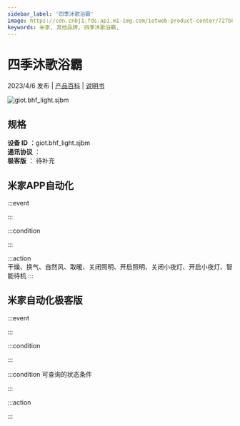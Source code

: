 ```yaml
---
sidebar_label: '四季沐歌浴霸'
image: https://cdn.cnbj1.fds.api.mi-img.com/iotweb-product-center/727b864d405a28e1c24bdba12dee84bf_1668155217961.png?GalaxyAccessKeyId=AKVGLQWBOVIRQ3XLEW&Expires=9223372036854775807&Signature=2f/AdZX+LvzC3cCJGPbIJtDeay8=
keywords: 米家, 其他品牌, 四季沐歌浴霸, 
---
```

# 四季沐歌浴霸

2023/4/6 发布 | [产品百科](https://home.mi.com/webapp/content/baike/product/index.html?model=giot.bhf_light.sjbm/) | [说明书](https://home.mi.com/views/introduction.html?model=giot.bhf_light.sjbm&region=cn)

![giot.bhf_light.sjbm](https://cdn.cnbj1.fds.api.mi-img.com/iotweb-product-center/727b864d405a28e1c24bdba12dee84bf_1668155217961.png?GalaxyAccessKeyId=AKVGLQWBOVIRQ3XLEW&Expires=9223372036854775807&Signature=2f/AdZX+LvzC3cCJGPbIJtDeay8=)

## 规格  
> 
**设备 ID** ：giot.bhf_light.sjbm  
**通讯协议** ：  
**极客版**  ： 待补充 


## 米家APP自动化  

:::event  

:::

:::condition  

:::

:::action   
干燥、换气、自然风、取暖、关闭照明、开启照明、关闭小夜灯、开启小夜灯、智能待机
:::

## 米家自动化极客版  

:::event  

:::

:::condition  

:::

:::condition 可查询的状态条件  

:::

:::action  

:::

        
